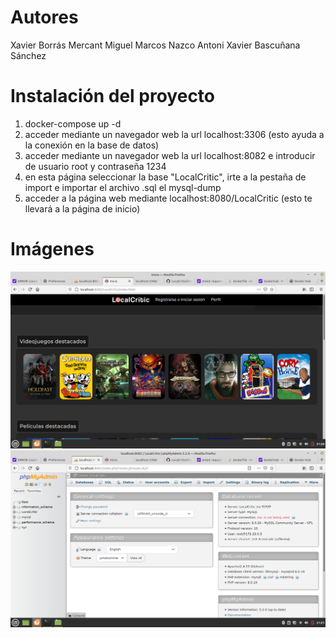 # Autores
Xavier Borrás Mercant
Miguel Marcos Nazco
Antoni Xavier Bascuñana Sánchez
# Instalación del proyecto
1. docker-compose up -d
2. acceder mediante un navegador web la url localhost:3306 (esto ayuda a la conexión en la base de datos)
3. acceder mediante un navegador web la url localhost:8082 e introducir de usuario root y contraseña 1234
4. en esta página seleccionar la base "LocalCritic", irte a la pestaña de import e importar el archivo .sql el mysql-dump
5. acceder a la página web mediante localhost:8080/LocalCritic (esto te llevará a la página de inicio)
# Imágenes
![](./image1.png)
![](./image2.png)
